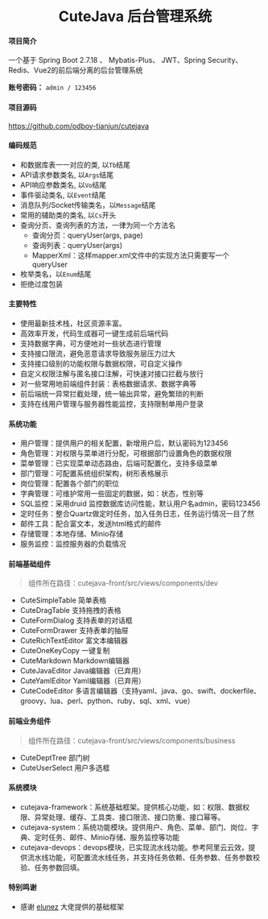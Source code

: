 <h1 style="text-align: center">CuteJava 后台管理系统</h1>

#### 项目简介

一个基于 Spring Boot 2.7.18 、 Mybatis-Plus、 JWT、Spring Security、Redis、Vue2的前后端分离的后台管理系统

**账号密码：** `admin / 123456`

#### 项目源码

https://github.com/odboy-tianjun/cutejava

#### 编码规范

- 和数据库表一一对应的类, 以`Tb`结尾
- API请求参数类名, 以`Args`结尾
- API响应参数类名, 以`Vo`结尾
- 事件驱动类名, 以`Event`结尾
- 消息队列/Socket传输类名，以`Message`结尾
- 常用的辅助类的类名, 以`Cs`开头
- 查询分页、查询列表的方法，一律为同一个方法名
    - 查询分页：queryUser(args, page)
    - 查询列表：queryUser(args)
    - MapperXml：这样mapper.xml文件中的实现方法只需要写一个queryUser
- 枚举类名，以`Enum`结尾
- 拒绝过度包装

#### 主要特性

- 使用最新技术栈，社区资源丰富。
- 高效率开发，代码生成器可一键生成前后端代码
- 支持数据字典，可方便地对一些状态进行管理
- 支持接口限流，避免恶意请求导致服务层压力过大
- 支持接口级别的功能权限与数据权限，可自定义操作
- 自定义权限注解与匿名接口注解，可快速对接口拦截与放行
- 对一些常用地前端组件封装：表格数据请求、数据字典等
- 前后端统一异常拦截处理，统一输出异常，避免繁琐的判断
- 支持在线用户管理与服务器性能监控，支持限制单用户登录

#### 系统功能

- 用户管理：提供用户的相关配置，新增用户后，默认密码为123456
- 角色管理：对权限与菜单进行分配，可根据部门设置角色的数据权限
- 菜单管理：已实现菜单动态路由，后端可配置化，支持多级菜单
- 部门管理：可配置系统组织架构，树形表格展示
- 岗位管理：配置各个部门的职位
- 字典管理：可维护常用一些固定的数据，如：状态，性别等
- SQL监控：采用druid 监控数据库访问性能，默认用户名admin，密码123456
- 定时任务：整合Quartz做定时任务，加入任务日志，任务运行情况一目了然
- 邮件工具：配合富文本，发送html格式的邮件
- 存储管理：本地存储、Minio存储
- 服务监控：监控服务器的负载情况

#### 前端基础组件

> 组件所在路径：cutejava-front/src/views/components/dev

- CuteSimpleTable 简单表格
- CuteDragTable 支持拖拽的表格
- CuteFormDialog 支持表单的对话框
- CuteFormDrawer 支持表单的抽屉
- CuteRichTextEditor 富文本编辑器
- CuteOneKeyCopy 一键复制
- CuteMarkdown Markdown编辑器
- CuteJavaEditor Java编辑器（已弃用）
- CuteYamlEditor Yaml编辑器（已弃用）
- CuteCodeEditor 多语言编辑器（支持yaml、java、go、swift、dockerfile、groovy、lua、perl、python、ruby、sql、xml、vue）

#### 前端业务组件

> 组件所在路径：cutejava-front/src/views/components/business

- CuteDeptTree 部门树
- CuteUserSelect 用户多选框

#### 系统模块

- cutejava-framework：系统基础框架。提供核心功能，如：权限、数据权限、异常处理、缓存、工具类、接口限流、接口防重、接口幂等。
- cutejava-system：系统功能模块。提供用户、角色、菜单、部门、岗位、字典、定时任务、邮件、Minio存储、服务监控等功能
- cutejava-devops：devops模块，已实现流水线功能。参考阿里云云效，提供流水线功能，可配置流水线任务，并支持任务依赖、任务参数、任务参数校验、任务参数回填。

#### 特别鸣谢

- 感谢 [elunez](https://github.com/elunez/eladmin-mp) 大佬提供的基础框架
